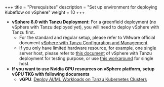 +++
title = "Prerequisites"
description = "Set up environment for deploying Kubeflow on vSphere"
weight = 10
+++

- **vSphere 8.0 with Tanzu Deployment**: For a greenfield deployment (no vSphere with Tanzu deployed yet), you will need to deploy vSphere with Tanzu first.
  - For the standard and regular setup, please refer to VMware official document [vSphere with Tanzu Configuration and Management](https://docs.vmware.com/en/VMware-vSphere/7.0/vmware-vsphere-with-tanzu/GUID-152BE7D2-E227-4DAA-B527-557B564D9718.html).
  - If you only have limited hardware resource, for example, one single server host, please refer to [this document](../single_host) of vSphere with Tanzu deployment for testing purpose, or use [this workaround](https://williamlam.com/2021/09/single-node-supervisor-control-plane-vm-for-vsphere-with-tanzu-now-possible-in-vsphere-7-0-update-3.html) for single host.
- **If you want to use Nvidia GPU resources on vSphere platform, setup vGPU TKG with following documents**
  - **vGPU**: [Deploy AI/ML Workloads on Tanzu Kubernetes Clusters](https://docs.vmware.com/en/VMware-vSphere/7.0/vmware-vsphere-with-tanzu/GUID-2B4CAE86-BAF4-4411-ABB1-D5F2E9EF0A3D.html)
